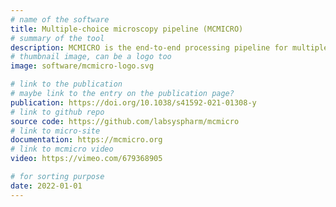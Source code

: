 ```yaml
---
# name of the software
title: Multiple-choice microscopy pipeline (MCMICRO)
# summary of the tool
description: MCMICRO is the end-to-end processing pipeline for multiplexed whole tissue imaging and tissue microarrays. It comprises stitching and registration, segmentation, and single-cell feature extraction. Each step of the pipeline is containerized to enable portable deployment across an array of compute environments, including local machines, job-scheduling clusters and cloud environments like AWS. The pipeline execution is implemented in Nextflow, a workflow language that facilitates caching of partial results, dynamic restarts, extensive logging and resource usage reports.
# thumbnail image, can be a logo too
image: software/mcmicro-logo.svg

# link to the publication
# maybe link to the entry on the publication page?
publication: https://doi.org/10.1038/s41592-021-01308-y
# link to github repo
source code: https://github.com/labsyspharm/mcmicro
# link to micro-site
documentation: https://mcmicro.org
# link to mcmicro video
video: https://vimeo.com/679368905

# for sorting purpose
date: 2022-01-01
---
```

